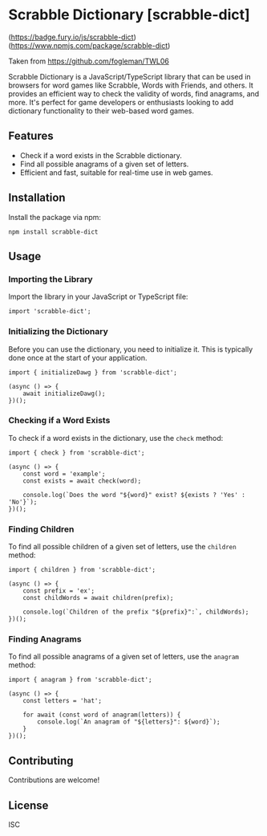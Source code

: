 # Scrabble Dictionary [scrabble-dict]

(https://badge.fury.io/js/scrabble-dict) (https://www.npmjs.com/package/scrabble-dict)

Taken from https://github.com/fogleman/TWL06

Scrabble Dictionary is a JavaScript/TypeScript library that can be used in browsers for word games like Scrabble, Words with Friends, and others. It provides an efficient way to check the validity of words, find anagrams, and more. It's perfect for game developers or enthusiasts looking to add dictionary functionality to their web-based word games.

## Features

- Check if a word exists in the Scrabble dictionary.
- Find all possible anagrams of a given set of letters.
- Efficient and fast, suitable for real-time use in web games.

## Installation

Install the package via npm:

`npm install scrabble-dict`

## Usage

### Importing the Library

Import the library in your JavaScript or TypeScript file:

`import 'scrabble-dict';`

### Initializing the Dictionary

Before you can use the dictionary, you need to initialize it. This is typically done once at the start of your application.

```
import { initializeDawg } from 'scrabble-dict';

(async () => {
    await initializeDawg();
})();
```

### Checking if a Word Exists

To check if a word exists in the dictionary, use the `check` method:

```
import { check } from 'scrabble-dict';

(async () => {
    const word = 'example';
    const exists = await check(word);

    console.log(`Does the word "${word}" exist? ${exists ? 'Yes' : 'No'}`);
})();
```

### Finding Children

To find all possible children of a given set of letters, use the `children` method:

```
import { children } from 'scrabble-dict';

(async () => {
    const prefix = 'ex';
    const childWords = await children(prefix);

    console.log(`Children of the prefix "${prefix}":`, childWords);
})();
```

### Finding Anagrams

To find all possible anagrams of a given set of letters, use the `anagram` method:

```
import { anagram } from 'scrabble-dict';

(async () => {
    const letters = 'hat';

    for await (const word of anagram(letters)) {
        console.log(`An anagram of "${letters}": ${word}`);
    }
})();
```

## Contributing

Contributions are welcome!

## License

ISC
